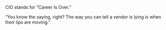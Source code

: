 
CIO stands for “Career Is Over.” 

“You know the saying, right? The way 
you can tell a vendor is lying is when their lips are moving.”


